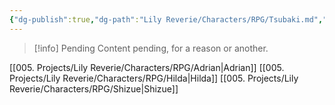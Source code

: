 ```yaml
---
{"dg-publish":true,"dg-path":"Lily Reverie/Characters/RPG/Tsubaki.md","permalink":"/lily-reverie/characters/rpg/tsubaki/","created":"2023-06-29T02:57:23.584-03:00","updated":"2024-01-20T05:00:51.138-03:00"}
---
```



>[!info] Pending
>Content pending, for a reason or another.

[[005. Projects/Lily Reverie/Characters/RPG/Adrian\|Adrian]]
[[005. Projects/Lily Reverie/Characters/RPG/Hilda\|Hilda]]
[[005. Projects/Lily Reverie/Characters/RPG/Shizue\|Shizue]]